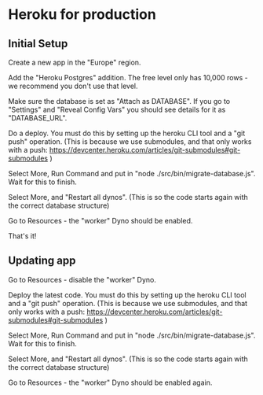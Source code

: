 # Heroku for production

## Initial Setup

Create a new app in the "Europe" region.

Add the "Heroku Postgres" addition. The free level only has 10,000 rows - we recommend you don't use that level.

Make sure the database is set as "Attach as DATABASE". 
If you go to "Settings" and "Reveal Config Vars" you should see details for it as "DATABASE_URL".

Do a deploy. You must do this by setting up the heroku CLI tool and a "git push" operation.
(This is because we use submodules, and that only works with a push: https://devcenter.heroku.com/articles/git-submodules#git-submodules )

Select More, Run Command and put in "node ./src/bin/migrate-database.js". Wait for this to finish.

Select More, and "Restart all dynos". (This is so the code starts again with the correct database structure)

Go to Resources - the "worker" Dyno should be enabled.

That's it!

## Updating app

Go to Resources - disable the "worker" Dyno.

Deploy the latest code. You must do this by setting up the heroku CLI tool and a "git push" operation.
(This is because we use submodules, and that only works with a push: https://devcenter.heroku.com/articles/git-submodules#git-submodules )

Select More, Run Command and put in "node ./src/bin/migrate-database.js". Wait for this to finish.

Select More, and "Restart all dynos". (This is so the code starts again with the correct database structure)

Go to Resources - the "worker" Dyno should be enabled again.

